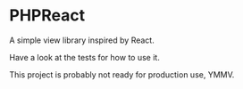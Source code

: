 # PHPReact

A simple view library inspired by React.

Have a look at the tests for how to use it.

This project is probably not ready for production use, YMMV.
